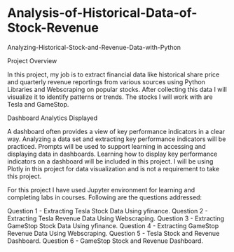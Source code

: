 # Analysis-of-Historical-Data-of-Stock-Revenue

Analyzing-Historical-Stock-and-Revenue-Data-with-Python


Project Overview


In this project, my job is to extract financial data like historical share price and quarterly revenue reportings from various sources using Python Libraries and Webscraping on popular stocks. After collecting this data I will visualize it to identify patterns or trends. The stocks I will work with are Tesla and GameStop.


Dashboard Analytics Displayed


A dashboard often provides a view of key performance indicators in a clear way. Analyzing a data set and extracting key performance indicators will be practiced. Prompts will be used to support learning in accessing and displaying data in dashboards. Learning how to display key performance indicators on a dashboard will be included in this project. I will be using Plotly in this project for data visualization and is not a requirement to take this project.


For this project I have used Jupyter environment for learning and completing labs in courses. Following are the questions addressed:

Question 1 - Extracting Tesla Stock Data Using yfinance.
Question 2 - Extracting Tesla Revenue Data Using Webscraping.
Question 3 - Extracting GameStop Stock Data Using yfinance.
Question 4 - Extracting GameStop Revenue Data Using Webscraping.
Question 5 - Tesla Stock and Revenue Dashboard.
Question 6 - GameStop Stock and Revenue Dashboard.
